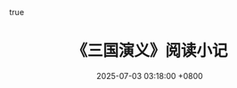 ---
title: 《三国演义》阅读小记
date: 2025-07-03 03:18:00 +0800
categories: [劄]
tags: [小说，文学]
math: true
mermaid: true
---